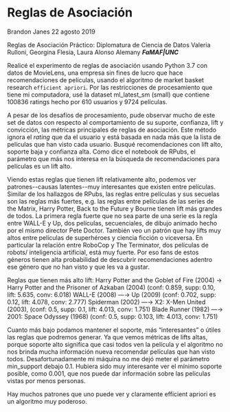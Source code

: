# Reglas de Asociación

Brandon Janes
22 agosto 2019

Reglas de Asociación Práctico: Diplomatura de Ciencia de Datos
Valeria Rulloni, Georgina Flesia, Laura Alonso Alemany
***FaMAF|UNC***

Realicé el experimento de reglas de asociación usando Python 3.7 con datos de MovieLens, una empresa sin fines de lucro que hace recomendaciones de películas, usando el algoritmo de market basket research ```efficient apriori```. Por las restricciones de procesamiento que tiene mi computadora, usé la dataset ml_latest_sm (small) que contiene 100836 ratings hecho por 610 usuarios y 9724 películas. 

A pesar de los desafíos de procesamiento, pude observar mucho de este set de datos con respecto al comportamiento de su suporte, confianza, lift y convicción, las métricas principales de reglas de asociación. Este método ignora el *rating* que da el usuario y está basada en nada más que la lista de películas que han visto cada usuario. Busqué recomendaciones con lift alto, soporte baja y confianza alta. Como dice el notebook de RPubs, el parámetro que más nos interesa en la búsqueda de recomendaciones para películas es un lift alto. 

Viendo estas reglas que tienen lift relativamente alto, podemos ver patrones--causas latentes--muy interesantes que existen entre películas. Similar de los hallazgos de RPubs, las reglas entre películas y sus secuelas son las reglas más fuertes, e.g. las reglas entre películas de las series de the Matrix, Harry Potter, Back to the Future y Bourne tienen lift más grandes de todos. La primera regla fuerte que no sea parte de una serie es la regla entre WALL-E y Up, dos películas, secuenciales, de dibujo animado hecho por el mismo director Pete Doctor. También veo un patrón que hay lifts muy altos entre películas de superhéroes y ciencia ficción o viceversa. En particular la relación entre RoboCop y The Terminator, dos películas de robots/ inteligencia artificial, está muy fuerte. Por eso fans de estos géneros tienen alta probabilidad de descubrir recomendaciones adentro ese género que no han visto y que les va a gustar. 

Reglas que tienen más alto lift:
Harry Potter and the Goblet of Fire (2004) -> Harry Potter and the Prisoner of Azkaban (2004) 
(conf: 0.859, supp: 0.10, lift: 5.635, conv: 6.018)
WALL-E (2008) ―-> Up (2009)
(conf: 0.702, supp: 0.12, lift: 4.078, conv: 2.777)
Spiderman (2002) ―-> X2: X-Men United (2003), 
(conf: 0.5, supp: 0.1, lift: 4.013, conv: 1.751)
Blade Runner (1982) ―-> 2001: Space Odyssey (1968) 
(conf: 0.5, supp: 0.103, lift: 4.013, conv: 1.751)

Cuanto más bajo podamos mantener el soporte, más “interesantes” o útiles las reglas que podremos generar. Ya que vemos métricas de lifts altas, porque soporte alto significa que casi todos ven la película y el algoritmo no nos brinda mucha información nueva recomendar películas que han visto todos. Desafortunadamente mi máquina no me dejó meter el parámetro min_support debajo 0.1. Hubiera sido muy interesante ver el mínimo soporte posible, como 0.001, que nos puede dar información sobre las películas vistas por menos personas.

Hay muchos patrones que uno puede ver y claramente efficient apriori es un algoritmo muy poderoso. 



